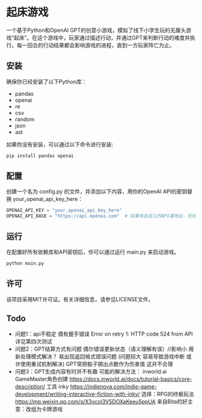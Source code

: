 # 起床游戏

一个基于Python和OpenAI GPT的创意小游戏，模拟了线下小学生玩的无厘头游戏“起床”。在这个游戏中，玩家通过描述行动，并通过GPT来判断行动的难度并执行。每一回合的行动结果都会影响游戏的进程，直到一方玩家阵亡为止。

## 安装

确保你已经安装了以下Python库：

- pandas
- openai
- re
- csv
- random
- json
- ast

如果你没有安装，可以通过以下命令进行安装:

```bash
pip install pandas openai
```

## 配置
创建一个名为 config.py 的文件，并添加以下内容，用你的OpenAI API的密钥替换 your_openai_api_key_here：

```python
OPENAI_API_KEY = "your_openai_api_key_here"
OPENAI_API_BASE = "https://api.openai.com"  # 如果有自定义的API基地址，否则不用填写
```

## 运行
在配置好所有依赖库和API密钥后，你可以通过运行 main.py 来启动游戏。

```bash
python main.py
```

## 许可
该项目采用MIT许可证。有关详细信息，请参见LICENSE文件。

## Todo
- 问题1：api不稳定 偶有握手错误
Error on retry 1: HTTP code 524 from API 详见第四次测试
- 问题2：GPT结算方式有问题 
偶尔错误更新状态（语义理解有误）//影响小 用新处理模式解决？
易出现返回格式错误问题 (问题较大 容易导致游戏中断 或许使用重试机制解决)
GPT常把骰子掷出点数作为伤害值 这并不合理
- 问题3：GPT生成内容有时并不有趣
可能的解决方法：
inworld.ai GameMaster角色创建 https://docs.inworld.ai/docs/tutorial-basics/core-description/ 
工具 inky https://indienova.com/indie-game-development/writing-interactive-fiction-with-inky/ 
选择：RPG的终极玩法 https://mp.weixin.qq.com/s/X3vcol3V5DOXaKeeu5ppUA 
来自Bita的好主意：改组为卡牌游戏


